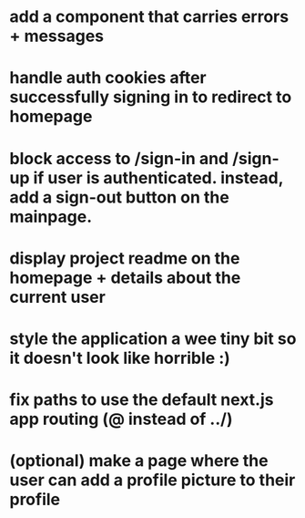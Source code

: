 # add a component that carries errors + messages

# handle auth cookies after successfully signing in to redirect to homepage

# block access to /sign-in and /sign-up if user is authenticated. instead, add a sign-out button on the mainpage.

# display project readme on the homepage + details about the current user

# style the application a wee tiny bit so it doesn't look like horrible :)

# fix paths to use the default next.js app routing (@ instead of ../)

# (optional) make a page where the user can add a profile picture to their profile
